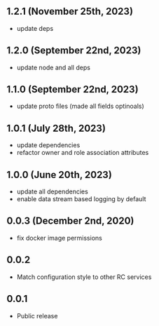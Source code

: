 ## 1.2.1 (November 25th, 2023)

- update deps

## 1.2.0 (September 22nd, 2023)

- update node and all deps

## 1.1.0 (September 22nd, 2023)

- update proto files (made all fields optinoals)

## 1.0.1 (July 28th, 2023)

- update dependencies
- refactor owner and role association attributes

## 1.0.0 (June 20th, 2023)

- update all dependencies
- enable data stream based logging by default

## 0.0.3 (December 2nd, 2020)

- fix docker image permissions

## 0.0.2

* Match configuration style to other RC services

## 0.0.1

* Public release
